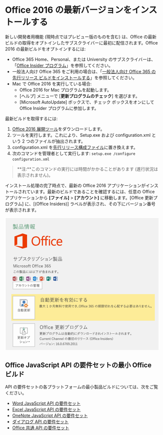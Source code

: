 # <a name="install-the-latest-version-of-office-2016"></a>Office 2016 の最新バージョンをインストールする

新しい開発者用機能 (現時点ではプレビュー版のものを含む) は、Office の最新ビルドの取得をオプトインしたサブスクライバーに最初に配信されます。Office 2016 の最新ビルドをオプトインするには: 

- Office 365 Home、Personal、または University のサブスクライバーは、「[Office Insider プログラム](https://products.office.com/en-us/office-insider)」を参照してください。
- 一般法人向け Office 365 をご利用の場合は、「[一般法人向け Office 365 の先行リリース ビルドをインストールする](https://support.office.com/en-us/article/Install-the-First-Release-build-for-Office-365-for-business-customers-4dd8ba40-73c0-4468-b778-c7b744d03ead?ui=en-US&rs=en-US&ad=US)」を参照してください。
- Mac で Office 2016 を実行している場合:
    - Office 2016 for Mac プログラムを起動します。
    - [ヘルプ] メニューで [**更新プログラムのチェック**] を選びます。
    - [Microsoft AutoUpdate] ボックスで、チェック ボックスをオンにして Office Insider プログラムに参加します。 

最新ビルドを取得するには: 

1. [Office 2016 展開ツール](https://www.microsoft.com/en-us/download/details.aspx?id=49117)をダウンロードします。 
2. ツールを実行します。これにより、Setup.exe および configuration.xml という 2 つのファイルが抽出されます。
3. configuration.xml を[先行リリース構成ファイル](https://raw.githubusercontent.com/OfficeDev/Office-Add-in-Commands-Samples/master/Tools/FirstReleaseConfig/configuration.xml)に置き換えます。
4. 次のコマンドを管理者として実行します: `setup.exe /configure configuration.xml` 

>**注:**このコマンドの実行には時間がかかることがあります (進行状況は表示されません)。

インストール処理の完了時点で、最新の Office 2016 アプリケーションがインストールされています。最新のビルドであることを確認するには、任意の Office アプリケーションから **[ファイル]**  >  **[アカウント]** に移動します。[Office 更新プログラム] に、[(Office Insiders)] ラベルが表示され、その下にバージョン番号が表示されます。

![Office Insiders のラベルと製品情報を示すスクリーンショット](../../images/officeinsider.PNG)

## <a name="minimum-office-builds-for-office-javascript-api-requirement-sets"></a>Office JavaScript API の要件セットの最小 Office ビルド

API の要件セットの各プラットフォームの最小製品ビルドについては、次をご覧ください。

- [Word JavaScript API の要件セット](../../reference/requirement-sets/word-api-requirement-sets.md)
- [Excel JavaScript API の要件セット](../../reference/requirement-sets/excel-api-requirement-sets.md)
- [OneNote JavaScript API の要件セット](../../reference/requirement-sets/onenote-api-requirement-sets.md)
- [ダイアログ API の要件セット](../../reference/requirement-sets/dialog-api-requirement-sets.md)
- [Office 共通 API の要件セット](../../reference/requirement-sets/office-add-in-requirement-sets.md)
